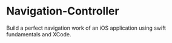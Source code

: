 # Navigation-Controller
Build a perfect navigation work of an iOS application using swift fundamentals and XCode.
